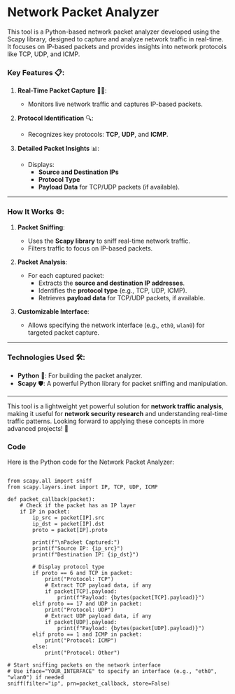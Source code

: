 # Network Packet Analyzer

This tool is a Python-based network packet analyzer developed using the Scapy library, designed to capture and analyze network traffic in real-time. It focuses on IP-based packets and provides insights into network protocols like TCP, UDP, and ICMP.

### **Key Features** 📋:  
1. **Real-Time Packet Capture** 🕵️‍♂️:  
   - Monitors live network traffic and captures IP-based packets.  

2. **Protocol Identification** 🔍:  
   - Recognizes key protocols: **TCP**, **UDP**, and **ICMP**.  

3. **Detailed Packet Insights** 📊:  
   - Displays:  
     - **Source and Destination IPs**  
     - **Protocol Type**  
     - **Payload Data** for TCP/UDP packets (if available).  

---

### **How It Works** ⚙️:  
1. **Packet Sniffing**:  
   - Uses the **Scapy library** to sniff real-time network traffic.  
   - Filters traffic to focus on IP-based packets.  

2. **Packet Analysis**:  
   - For each captured packet:  
     - Extracts the **source and destination IP addresses**.  
     - Identifies the **protocol type** (e.g., TCP, UDP, ICMP).  
     - Retrieves **payload data** for TCP/UDP packets, if available.  

3. **Customizable Interface**:  
   - Allows specifying the network interface (e.g., `eth0`, `wlan0`) for targeted packet capture.  

---

### **Technologies Used** 🛠️:  
- **Python** 🐍: For building the packet analyzer.  
- **Scapy** 🛡️: A powerful Python library for packet sniffing and manipulation.  

---

This tool is a lightweight yet powerful solution for **network traffic analysis**, making it useful for **network security research** and understanding real-time traffic patterns. Looking forward to applying these concepts in more advanced projects! 🚀

### **Code**  

Here is the Python code for the Network Packet Analyzer:
```

from scapy.all import sniff
from scapy.layers.inet import IP, TCP, UDP, ICMP

def packet_callback(packet):
    # Check if the packet has an IP layer
    if IP in packet:
        ip_src = packet[IP].src
        ip_dst = packet[IP].dst
        proto = packet[IP].proto

        print(f"\nPacket Captured:")
        print(f"Source IP: {ip_src}")
        print(f"Destination IP: {ip_dst}")
        
        # Display protocol type
        if proto == 6 and TCP in packet:
            print("Protocol: TCP")
            # Extract TCP payload data, if any
            if packet[TCP].payload:
                print(f"Payload: {bytes(packet[TCP].payload)}")
        elif proto == 17 and UDP in packet:
            print("Protocol: UDP")
            # Extract UDP payload data, if any
            if packet[UDP].payload:
                print(f"Payload: {bytes(packet[UDP].payload)}")
        elif proto == 1 and ICMP in packet:
            print("Protocol: ICMP")
        else:
            print("Protocol: Other")

# Start sniffing packets on the network interface
# Use iface="YOUR_INTERFACE" to specify an interface (e.g., "eth0", "wlan0") if needed
sniff(filter="ip", prn=packet_callback, store=False)
